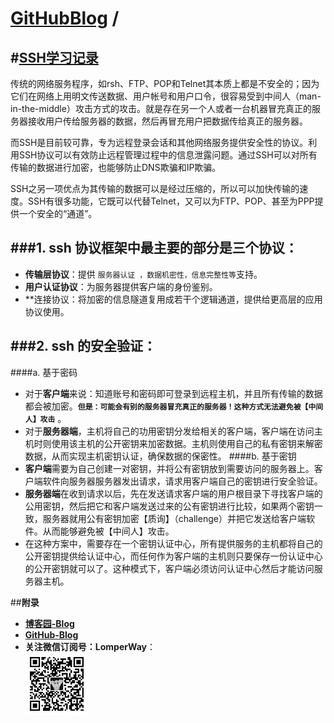 [**GitHubBlog**](https://github.com/bbxytl/bbxytl.github.com/tree/master/blog#home--githubblog) /
=====
#[SSH学习记录](https://github.com/bbxytl/bbxytl.github.com/blob/master/blog/pages/150601_SSH学习记录.md#githubblog-)
---
传统的网络服务程序，如rsh、FTP、POP和Telnet其本质上都是不安全的；因为它们在网络上用明文传送数据、用户帐号和用户口令，很容易受到中间人（man-in-the-middle）攻击方式的攻击。就是存在另一个人或者一台机器冒充真正的服务器接收用户传给服务器的数据，然后再冒充用户把数据传给真正的服务器。

而SSH是目前较可靠，专为远程登录会话和其他网络服务提供安全性的协议。利用SSH协议可以有效防止远程管理过程中的信息泄露问题。通过SSH可以对所有传输的数据进行加密，也能够防止DNS欺骗和IP欺骗。

SSH之另一项优点为其传输的数据可以是经过压缩的，所以可以加快传输的速度。SSH有很多功能，它既可以代替Telnet，又可以为FTP、POP、甚至为PPP提供一个安全的“通道”。

###1. ssh 协议框架中最主要的部分是三个协议：
---
- **传输层协议**：提供 `服务器认证 ，数据机密性，信息完整性等`支持。
- **用户认证协议**：为服务器提供客户端的身份鉴别。
- **连接协议：将加密的信息隧道复用成若干个逻辑通道，提供给更高层的应用协议使用。

###2. ssh 的安全验证：
---
####a. 基于密码
- 对于**客户端**来说：知道账号和密码即可登录到远程主机，并且所有传输的数据都会被加密。**`但是：可能会有别的服务器冒充真正的服务器！这种方式无法避免被【中间人】攻击`** 。
- 对于**服务器端**，主机将自己的功用密钥分发给相关的客户端，客户端在访问主机时则使用该主机的公开密钥来加密数据。主机则使用自己的私有密钥来解密数据，从而实现主机密钥认证，确保数据的保密性。
####b. 基于密钥
- **客户端**需要为自己创建一对密钥，并将公有密钥放到需要访问的服务器上。客户端软件向服务器服务器发出请求，请求用客户端自己的密钥进行安全验证。
- **服务器端**在收到请求以后，先在发送请求客户端的用户根目录下寻找客户端的公用密钥，然后把它和客户端发送过来的公有密钥进行比较，如果两个密钥一致，服务器就用公有密钥加密【质询】（challenge）并把它发送给客户端软件。从而能够避免被【中间人】攻击。
- 在这种方案中，需要存在一个密钥认证中心，所有提供服务的主机都将自己的公开密钥提供给认证中心，而任何作为客户端的主机则只要保存一份认证中心的公开密钥就可以了。这种模式下，客户端必须访问认证中心然后才能访问服务器主机。








##**附录**
- **[博客园-Blog](http://bbxytl.github.io/)**
- **[GitHub-Blog](http://bbxytl.github.io/)**
- **关注微信订阅号：LomperWay**：     
    ![关注微信订阅号](./images/qrcodes/qrcode_100.jpg)


